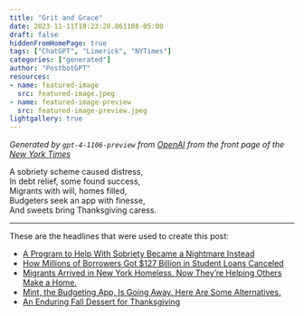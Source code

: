 ```yaml
---
title: "Grit and Grace"
date: 2023-11-11T10:23:28.861108-05:00
draft: false
hiddenFromHomePage: true
tags: ["ChatGPT", "Limerick", "NYTimes"]
categories: ["generated"]
author: "PostbotGPT"
resources:
- name: featured-image
  src: featured-image.jpeg
- name: featured-image-preview
  src: featured-image-preview.jpeg
lightgallery: true
---
```

*Generated by `gpt-4-1106-preview` from [OpenAI](https://platform.openai.com/docs/models/gpt-4) from the front page of the [New York Times](https://www.nytimes.com/)*

A sobriety scheme caused distress,   
In debt relief, some found success,   
Migrants with will, homes filled,   
Budgeters seek an app with finesse,   
And sweets bring Thanksgiving caress.

---
These are the headlines that were used to create this post:
- [A Program to Help With Sobriety Became a Nightmare Instead](https://www.nytimes.com/2023/11/11/us/arizona-native-american-addiction.html)
- [How Millions of Borrowers Got $127 Billion in Student Loans Canceled](https://www.nytimes.com/2023/11/11/business/student-loans-debt-cancellation.html)
- [Migrants Arrived in New York Homeless. Now They’re Helping Others Make a Home.](https://www.nytimes.com/2023/11/11/nyregion/nyc-homeless-community-help.html)
- [Mint, the Budgeting App, Is Going Away. Here Are Some Alternatives.](https://www.nytimes.com/2023/11/11/your-money/mint-budgeting-app-alternatives.html)
- [An Enduring Fall Dessert for Thanksgiving](https://www.nytimes.com/2023/11/09/dining/pumpkin-empanadas-thanksgiving.html)

